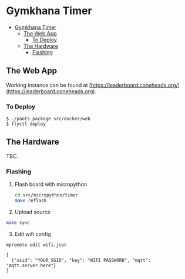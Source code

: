 # Gymkhana Timer

- [Gymkhana Timer](#gymkhana-timer)
  - [The Web App](#the-web-app)
    - [To Deploy](#to-deploy)
  - [The Hardware](#the-hardware)
    - [Flashing](#flashing)

## The Web App

Working instance can be found at [https://leaderboard.coneheads.org/](https://leaderboard.coneheads.org).

### To Deploy

```
$ ./pants package src/docker/web
$ flyctl deploy
```


## The Hardware

TBC.

### Flashing

1. Flash board with micropython
   ```bash
   cd src/micropython/timer
   make reflash
   ```
   
2. Upload source
  ```bash
  make sync
  ```

3. Edit wifi config
  ```
  mpremote edit wifi.json
  ```

  ```
  [
    {"ssid": "YOUR_SSID", "key": "WIFI PASSWORD", "mqtt": "mqtt.server.here"}
  ]
  ```